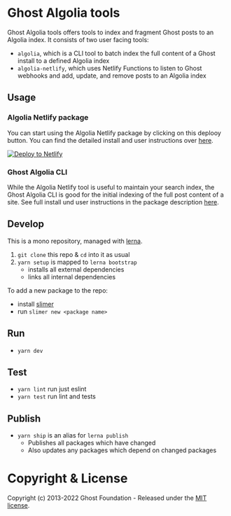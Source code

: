 # Ghost Algolia tools

Ghost Algolia tools offers tools to index and fragment Ghost posts to an Algolia index. It consists of two user facing tools:

- `algolia`, which is a CLI tool to batch index the full content of a Ghost install to a defined Algolia index
- `algolia-netlify`, which uses Netlify Functions to listen to Ghost webhooks and add, update, and remove posts to an Algolia index


## Usage

### Algolia Netlify package

You can start using the Algolia Netlify package by clicking on this deplooy button. You can find the detailed install and user instructions over [here](https://github.com/TryGhost/algolia/tree/master/packages/algolia-netlify).

[![Deploy to Netlify](https://www.netlify.com/img/deploy/button.svg)](https://app.netlify.com/start/deploy?repository=https://github.com/TryGhost/algolia)

### Ghost Algolia CLI

While the Algolia Netlify tool is useful to maintain your search index, the Ghost Algolia CLI is good for the initial indexing of the full post content of a site. See full install und user instructions in the package description [here](https://github.com/TryGhost/algolia/tree/master/packages/algolia).

## Develop

This is a mono repository, managed with [lerna](https://lernajs.io/).

1. `git clone` this repo & `cd` into it as usual
2. `yarn setup` is mapped to `lerna bootstrap`
   - installs all external dependencies
   - links all internal dependencies

To add a new package to the repo:
   - install [slimer](https://github.com/TryGhost/slimer)
   - run `slimer new <package name>`


## Run

- `yarn dev`


## Test

- `yarn lint` run just eslint
- `yarn test` run lint and tests


## Publish

- `yarn ship` is an alias for `lerna publish`
    - Publishes all packages which have changed
    - Also updates any packages which depend on changed packages


# Copyright & License

Copyright (c) 2013-2022 Ghost Foundation - Released under the [MIT license](LICENSE).
